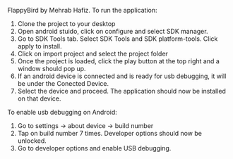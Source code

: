 FlappyBird by Mehrab Hafiz. To run the application:

1) Clone the project to your desktop
2) Open android stuido, click on configure and select SDK manager.
3) Go to SDK Tools tab. Select SDK Tools and SDK platform-tools. Click apply to install.
4) Click on import project and select the project folder
5) Once the project is loaded, click the play button at the top right and a window should pop up.
6) If an android device is connected and is ready for usb debugging, it will be under the Conected Device.
7) Select the device and proceed. The application should now be installed on that device.

To enable usb debugging on Android:
1) Go to settings -> about device -> build number
2) Tap on build number 7 times. Developer options should now be unlocked.
3) Go to developer options and enable USB debugging.
